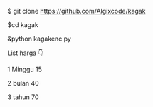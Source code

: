 $ git clone https://github.com/Algixcode/kagak




$cd kagak


&python kagakenc.py



List harga 👇

1 Minggu 15

2 bulan 40

3 tahun 70
